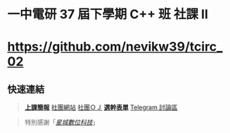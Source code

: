 # 一中電研 37 屆下學期 C++ 班 社課 Ⅱ
# https://github.com/nevikw39/tcirc_02
## 快速連結

> **[上課簡報](https://www.icloud.com/keynote/0vZx2Np_UtnU7TVcKS5TUXp1A#tcirc37_02)**
> [社團網站](https://tcirc.tw)
> [社團ＯＪ](https://judge.tcirc.tw)
> **[選幹表單](https://forms.gle/pjynhw5DMV4gEiDdA)**
> [Telegram 討論區](https://t.me/joinchat/KUNytVBKySskb35M4TdOig)

> 特別感謝「*[星城數位科技](http://xincastle.com/)*」
